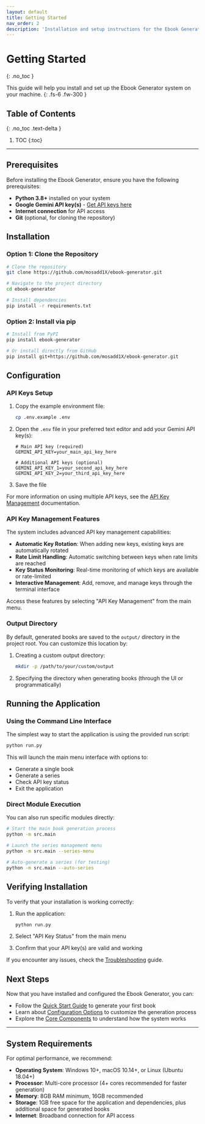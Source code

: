 ```yaml
---
layout: default
title: Getting Started
nav_order: 2
description: 'Installation and setup instructions for the Ebook Generator'
---
```


# Getting Started

{: .no_toc }

This guide will help you install and set up the Ebook Generator system on your machine.
{: .fs-6 .fw-300 }

## Table of Contents

{: .no_toc .text-delta }

1. TOC
   {:toc}

---

## Prerequisites

Before installing the Ebook Generator, ensure you have the following prerequisites:

- **Python 3.8+** installed on your system
- **Google Gemini API key(s)** - [Get API keys here](https://ai.google.dev/)
- **Internet connection** for API access
- **Git** (optional, for cloning the repository)

## Installation

### Option 1: Clone the Repository

```bash
# Clone the repository
git clone https://github.com/mosadd1X/ebook-generator.git

# Navigate to the project directory
cd ebook-generator

# Install dependencies
pip install -r requirements.txt
```

### Option 2: Install via pip

```bash
# Install from PyPI
pip install ebook-generator

# Or install directly from GitHub
pip install git+https://github.com/mosadd1X/ebook-generator.git
```

## Configuration

### API Keys Setup

1. Copy the example environment file:

   ```bash
   cp .env.example .env
   ```

2. Open the `.env` file in your preferred text editor and add your Gemini API key(s):

   ```
   # Main API key (required)
   GEMINI_API_KEY=your_main_api_key_here

   # Additional API keys (optional)
   GEMINI_API_KEY_1=your_second_api_key_here
   GEMINI_API_KEY_2=your_third_api_key_here
   ```

3. Save the file

For more information on using multiple API keys, see the [API Key Management](./api-key-management.html) documentation.

### API Key Management Features

The system includes advanced API key management capabilities:

- **Automatic Key Rotation**: When adding new keys, existing keys are automatically rotated
- **Rate Limit Handling**: Automatic switching between keys when rate limits are reached
- **Key Status Monitoring**: Real-time monitoring of which keys are available or rate-limited
- **Interactive Management**: Add, remove, and manage keys through the terminal interface

Access these features by selecting "API Key Management" from the main menu.

### Output Directory

By default, generated books are saved to the `output/` directory in the project root. You can customize this location by:

1. Creating a custom output directory:

   ```bash
   mkdir -p /path/to/your/custom/output
   ```

2. Specifying the directory when generating books (through the UI or programmatically)

## Running the Application

### Using the Command Line Interface

The simplest way to start the application is using the provided run script:

```bash
python run.py
```

This will launch the main menu interface with options to:

- Generate a single book
- Generate a series
- Check API key status
- Exit the application

### Direct Module Execution

You can also run specific modules directly:

```bash
# Start the main book generation process
python -m src.main

# Launch the series management menu
python -m src.main --series-menu

# Auto-generate a series (for testing)
python -m src.main --auto-series
```

## Verifying Installation

To verify that your installation is working correctly:

1. Run the application:

   ```bash
   python run.py
   ```

2. Select "API Key Status" from the main menu

3. Confirm that your API key(s) are valid and working

If you encounter any issues, check the [Troubleshooting](./troubleshooting.html) guide.

## Next Steps

Now that you have installed and configured the Ebook Generator, you can:

- Follow the [Quick Start Guide](./quick-start.html) to generate your first book
- Learn about [Configuration Options](./configuration.html) to customize the generation process
- Explore the [Core Components](./components/novel-generator.html) to understand how the system works

---

## System Requirements

For optimal performance, we recommend:

- **Operating System**: Windows 10+, macOS 10.14+, or Linux (Ubuntu 18.04+)
- **Processor**: Multi-core processor (4+ cores recommended for faster generation)
- **Memory**: 8GB RAM minimum, 16GB recommended
- **Storage**: 1GB free space for the application and dependencies, plus additional space for generated books
- **Internet**: Broadband connection for API access
